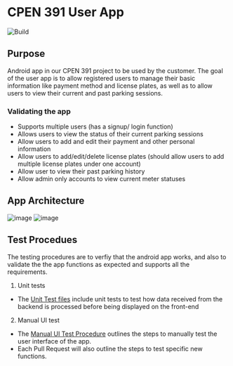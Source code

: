 # CPEN 391 User App

![Build](https://github.com/rmcreyes/cpen391-user-app/workflows/Build/badge.svg)

## Purpose

Android app in our CPEN 391 project to be used by the customer.
The goal of the user app is to allow registered users to manage their basic information like payment method and license plates, as well as to allow users to view their current and past parking sessions. 

### Validating the app
-	Supports multiple users (has a signup/ login function)
-	Allows users to view the status of their current parking sessions
-	Allow users to add and edit their payment and other personal information 
-	Allow users to add/edit/delete license plates  (should allow users to add multiple license plates under one account) 
-	Allow user to view their past parking history 
-	Allow admin only accounts to view current meter statuses 


## App Architecture  

![image](https://user-images.githubusercontent.com/42983386/113367008-c4c57700-930f-11eb-8e76-f93f68526e7b.png)
![image](https://user-images.githubusercontent.com/42983386/113367084-fa6a6000-930f-11eb-8671-03f4dbc0acb3.png)


## Test Procedues
The testing procedures are to verfiy that the android app works, and also to validate the the app functions as expected and supports all the requirements. 

1.	Unit tests
- The [Unit Test files](app/src/test/java/com/cpen391/userapp) include unit tests to test how data received from the backend is processed before being displayed on the front-end
2.	Manual UI test
- 	 The [Manual UI Test Procedure](Manual_Test_Procedure.pdf) outlines the steps to manually test the user interface of the app. 
- 	 Each Pull Request will also outline the steps to test specific new functions. 

